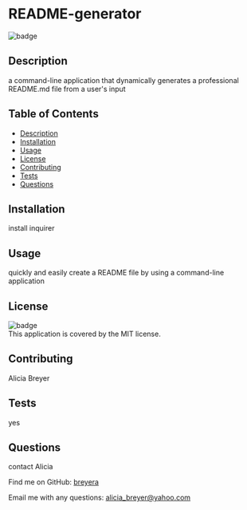 
# README-generator

![badge](https://img.shields.io/badge/license-MIT-brightgreen)
<br />
    
## Description
    
a command-line application that dynamically generates a professional README.md file from a user's input
    
## Table of Contents
    
- [Description](#description)
- [Installation](#installation)
- [Usage](#usage)
- [License](#license)
- [Contributing](#contributing)
- [Tests](#tests)
- [Questions](#questions)
    
## Installation
    
install inquirer
    
## Usage
    
quickly and easily create a README file by using a command-line application
    
## License
    
![badge](https://img.shields.io/badge/license-MIT-brightgreen)
<br />
This application is covered by the MIT license.
    
## Contributing
    
Alicia Breyer
    
## Tests
    
yes
    
## Questions
    
contact Alicia

Find me on GitHub: [breyera](https://github.com/breyera)

Email me with any questions: alicia_breyer@yahoo.com